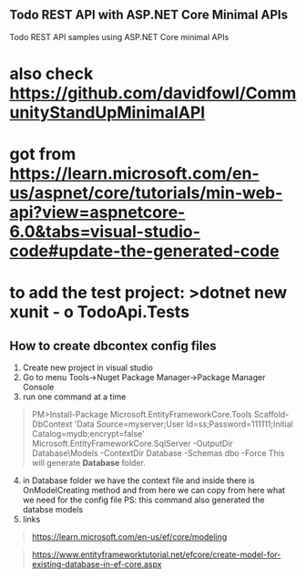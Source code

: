 ## Todo REST API with ASP.NET Core Minimal APIs
Todo REST API samples using ASP.NET Core minimal APIs
# also check https://github.com/davidfowl/CommunityStandUpMinimalAPI
# got from https://learn.microsoft.com/en-us/aspnet/core/tutorials/min-web-api?view=aspnetcore-6.0&tabs=visual-studio-code#update-the-generated-code
# to add the test project: >dotnet new xunit - o TodoApi.Tests

## How to create dbcontex config files
1. Create new project in visual studio
2. Go to menu Tools->Nuget Package Manager->Package Manager Console
3. run one command at a time
> PM>Install-Package Microsoft.EntityFrameworkCore.Tools
> Scaffold-DbContext 'Data Source=myserver;User Id=ss;Password=111111;Initial Catalog=mydb;encrypt=false' Microsoft.EntityFrameworkCore.SqlServer -OutputDir Database\Models -ContextDir Database -Schemas dbo -Force
This will generate **Database** folder.
4. in Database folder we have the context file and inside there is OnModelCreating method and from here we can copy from here what we need for the config file
PS: this command also generated the databse models
5. links
> https://learn.microsoft.com/en-us/ef/core/modeling

> https://www.entityframeworktutorial.net/efcore/create-model-for-existing-database-in-ef-core.aspx
